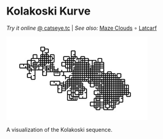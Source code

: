 Kolakoski Kurve
===============

_Try it online_ [@ catseye.tc](https://catseye.tc/installation/Kolakoski_Kurve)
| _See also:_ [Maze Clouds](https://github.com/catseye/Maze-Clouds#readme)
∘ [Latcarf](https://github.com/catseye/Latcarf#readme)

![screenshot](images/Kolakoski_Kurve.jpg?raw=true)

A visualization of the Kolakoski sequence.

